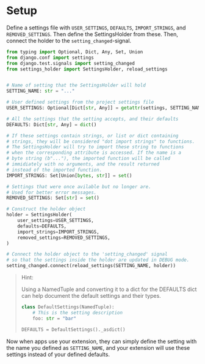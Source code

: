 # Setup

Define a settings file with `USER_SETTINGS`, `DEFAULTS`, `IMPORT_STRINGS`, and `REMOVED_SETTINGS`.
Then define the SettingsHolder from these. Then, connect the holder to the `setting_changed`-signal.

```python
from typing import Optional, Dict, Any, Set, Union
from django.conf import settings
from django.test.signals import setting_changed
from settings_holder import SettingsHolder, reload_settings


# Name of setting that the SettingsHolder will hold
SETTING_NAME: str = "..."

# User defined settings from the project settings file
USER_SETTINGS: Optional[Dict[str, Any]] = getattr(settings, SETTING_NAME, None)

# All the settings that the setting accepts, and their defaults
DEFAULTS: Dict[str, Any] = dict()

# If these settings contain strings, or list or dict containing
# strings, they will be considered "dot import strings" to functions.
# The SettingsHolder will try to import these string to functions
# when the corresponding attribute is accessed. If the name is a
# byte string (b"..."), the imported function will be called
# immidiately with no arguments, and the result returned
# instead of the imported function.
IMPORT_STRINGS: Set[Union[bytes, str]] = set()

# Settings that were once avilable but no longer are.
# Used for better error messages.
REMOVED_SETTINGS: Set[str] = set()

# Construct the holder object
holder = SettingsHolder(
    user_settings=USER_SETTINGS,
    defaults=DEFAULTS,
    import_strings=IMPORT_STRINGS,
    removed_settings=REMOVED_SETTINGS,
)

# Connect the holder object to the 'setting_changed' signal
# so that the settings inside the holder are updated in DEBUG mode.
setting_changed.connect(reload_settings(SETTING_NAME, holder))
```

> Hint:
>
> Using a NamedTuple and converting it to a dict for the DEFAULTS
> dict can help document the default settings and their types.
>
> ```python
> class DefaultSettings(NamedTuple):
>     # This is the setting description
>     foo: str = "bar"
>
> DEFAULTS = DefaultSettings()._asdict()
> ```


Now when apps use your extension, they can simply define the setting with the name
you defined as `SETTING_NAME`, and your extension will use these settings instead of
your defined defaults.